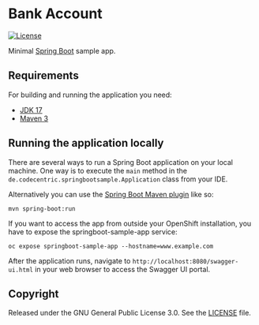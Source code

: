 # Bank Account

[![License](http://img.shields.io/:license-apache-blue.svg)](https://github.com/gilton/bankaccount/blob/main/LICENSE)

Minimal [Spring Boot](http://projects.spring.io/spring-boot/) sample app.

## Requirements

For building and running the application you need:

- [JDK 17](http://www.oracle.com/technetwork/java/javase/downloads/jdk17-archive-downloads.html)
- [Maven 3](https://maven.apache.org)

## Running the application locally

There are several ways to run a Spring Boot application on your local machine. One way is to execute the `main` method in the `de.codecentric.springbootsample.Application` class from your IDE.

Alternatively you can use the [Spring Boot Maven plugin](https://docs.spring.io/spring-boot/docs/current/reference/html/build-tool-plugins-maven-plugin.html) like so:

```shell
mvn spring-boot:run
```

If you want to access the app from outside your OpenShift installation, you have to expose the springboot-sample-app service:

```shell
oc expose springboot-sample-app --hostname=www.example.com
```

After the application runs, navigate to `http://localhost:8080/swagger-ui.html` in your web browser to access the Swagger UI portal.

## Copyright

Released under the GNU General Public License 3.0. See the [LICENSE](https://github.com/gilton/bankaccount/blob/main/LICENSE) file.